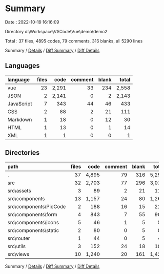 # Summary

Date : 2022-10-19 16:16:09

Directory d:\\Workspace\\VSCode\\Vue\\demo\\demo2

Total : 37 files,  4895 codes, 79 comments, 316 blanks, all 5290 lines

Summary / [Details](details.md) / [Diff Summary](diff.md) / [Diff Details](diff-details.md)

## Languages
| language | files | code | comment | blank | total |
| :--- | ---: | ---: | ---: | ---: | ---: |
| vue | 23 | 2,291 | 33 | 234 | 2,558 |
| JSON | 2 | 2,141 | 0 | 2 | 2,143 |
| JavaScript | 7 | 343 | 44 | 46 | 433 |
| CSS | 2 | 88 | 2 | 21 | 111 |
| Markdown | 1 | 18 | 0 | 12 | 30 |
| HTML | 1 | 13 | 0 | 1 | 14 |
| XML | 1 | 1 | 0 | 0 | 1 |

## Directories
| path | files | code | comment | blank | total |
| :--- | ---: | ---: | ---: | ---: | ---: |
| . | 37 | 4,895 | 79 | 316 | 5,290 |
| src | 32 | 2,703 | 77 | 296 | 3,076 |
| src\\assets | 3 | 89 | 2 | 21 | 112 |
| src\\components | 13 | 1,157 | 24 | 80 | 1,261 |
| src\\components\\PicCode | 2 | 188 | 16 | 15 | 219 |
| src\\components\\form | 4 | 843 | 7 | 55 | 905 |
| src\\components\\icons | 5 | 46 | 1 | 5 | 52 |
| src\\components\\static | 2 | 80 | 0 | 5 | 85 |
| src\\router | 1 | 44 | 0 | 5 | 49 |
| src\\utils | 3 | 152 | 24 | 18 | 194 |
| src\\views | 10 | 1,240 | 20 | 161 | 1,421 |

Summary / [Details](details.md) / [Diff Summary](diff.md) / [Diff Details](diff-details.md)